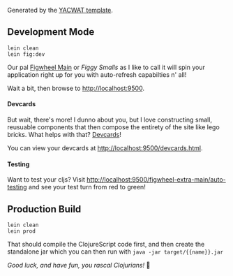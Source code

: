 Generated by the [YACWAT template](https://github.com/sansarip/yet-another-clojure-web-app-template).

## Development Mode

```
lein clean
lein fig:dev
```

Our pal [Figwheel Main](https://figwheel.org/) or *Figgy Smalls* as I like to call it will spin your application right up for you with auto-refresh capabilties n' all!

Wait a bit, then browse to [http://localhost:9500](http://localhost:9500).

#### Devcards

But wait, there's more! I dunno about you, but I love constructing small, reusuable components that then compose the entirety of the site like lego bricks. What helps with that? [Devcards](https://github.com/bhauman/devcards)!

You can view your devcards at [http://localhost:9500/devcards.html](http://localhost:9500/devcards.html).

#### Testing

Want to test your cljs? Visit [http://localhost:9500/figwheel-extra-main/auto-testing](http://localhost:9500/figwheel-extra-main/auto-testing) and see your test turn from red to green!

## Production Build

```
lein clean
lein prod
```

That should compile the ClojureScript code first, and then create the standalone jar which you can then run with `java -jar target/{{name}}.jar`

*Good luck, and have fun, you rascal Clojurians!* :beers:
